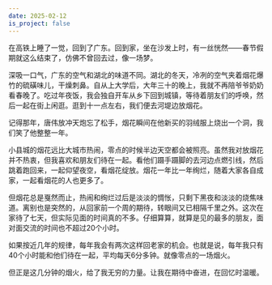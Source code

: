 ```yaml
---
date: 2025-02-12
is_project: false
---
```

在高铁上睡了一觉，回到了广东。回到家，坐在沙发上时，有一丝恍然——春节假期就这么结束了，仿佛不曾回去过，像一场梦。

深吸一口气，广东的空气和湖北的味道不同。湖北的冬天，冷冽的空气夹着烟花爆竹的硫磺味儿，干燥刺鼻。自从上大学后，大年三十的晚上，我就不再陪爷爷奶奶看春晚了。吃过年夜饭，我会独自开车从乡下回到城镇，等待着朋友们的呼唤，然后一起在街上闲逛。逛到十一点左右，我们便去河堤边放烟花。

记得那年，唐伟放冲天炮忘了松手，烟花瞬间在他新买的羽绒服上烧出一个洞，我们笑了他整整一年。

小县城的烟花远比大城市热闹，零点的时候半边天空都会被照亮。虽然我对放烟花并不热衷，但我喜欢和朋友们待在一起。看他们蹑手蹑脚的去河边点燃引线，然后跳着跑回来，一起仰望夜空，看烟花绽放。烟花一年比一年绚烂，随着大家各自成家，一起看烟花的人也更多了。

但烟花总是戛然而止，热闹和绚烂过后是淡淡的惆怅，只剩下黑夜和淡淡的烧焦味道。离别也是突然的，从回家前一个周的期待，转眼间又已相隔千里之外。这次在家待了七天，但实际见面的时间真的不多。仔细算算，就算是见的最多的朋友，面对面交流的时间也不超过20个小时。

如果按近几年的规律，每年我会有两次这样回老家的机会。也就是说，每年我只有40个小时能和他们待在一起，平均每天6分多钟。就像零点的一场烟火。

但正是这几分钟的烟火，给了我无穷的力量。让我在期待中奋进，在回忆时温暖。

